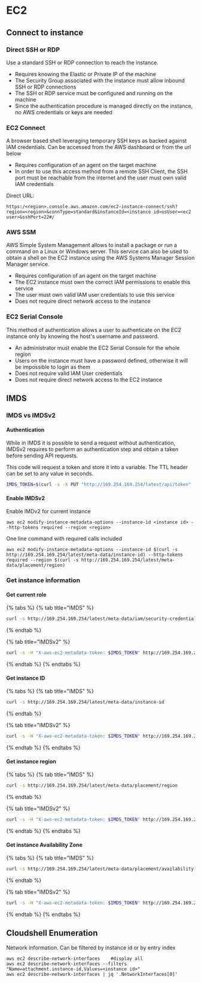 # EC2

## Connect to instance

### Direct SSH or RDP

Use a standard SSH or RDP connection to reach the instance.

* Requires knowing the Elastic or Private IP of the machine
* The Security Group associated with the instance must allow inbound SSH or RDP connections
* The SSH or RDP service must be configured and running on the machine
* Since the authentication procedure is managed directly on the instance, no AWS credentials or keys are needed

### EC2 Connect

A browser based shell leveraging temporary SSH keys as backed against IAM credentials. Can be accessed from the AWS dashboard or from the url below

* Requires configuration of an agent on the target machine
* In order to use this access method from a remote SSH Client, the SSH port must be reachable from the internet and the user must own valid IAM credentials

Direct URL:

```
https:/<region>.console.aws.amazon.com/ec2-instance-connect/ssh?region=<region>&connType=standard&instanceId=<instance id>osUser=<ec2 user>&sshPort=22#/
```

### AWS SSM

AWS Simple System Management allows to install a package or run a command on a Linux or Windows server. This service can also be used to obtain a shell on the EC2 instance using the AWS Systems Manager Session Manager service.

* Requires configuration of an agent on the target machine
* The EC2 instance must own the correct IAM permissions to enable this service
* The user must own valid IAM user credentials to use this service
* Does not require direct network access to the instance

### **EC2 Serial Console**

This method of authentication allows a user to authenticate on the EC2 instance only by knowing the host's username and password.

* An administrator must enable the EC2 Serial Console for the whole region
* Users on the instance must have a password defined, otherwise it will be impossible to login as them
* Does not require valid IAM User credentials
* Does not require direct network access to the EC2 instance

## IMDS

### IMDS vs IMDSv2

#### Authentication

While in IMDS it is possible to send a request without authentication, IMDSv2 requires to perform an authentication step and obtain a taken before sending API requests.

This code will request a token and store it into a variable. The TTL header can be set to any value in seconds.

```bash
IMDS_TOKEN=$(curl -s -X PUT "http://169.254.169.254/latest/api/token" -H "X-aws-ec2-metadata-token-ttl-seconds: 21600")
```

#### Enable IMDSv2

Enable IMDv2 for current instance

```
aws ec2 modify-instance-metadata-options --instance-id <instance id> --http-tokens required --region <region>
```

One line command with required calls included

```
aws ec2 modify-instance-metadata-options --instance-id $(curl -s http://169.254.169.254/latest/meta-data/instance-id) --http-tokens required --region $(curl -s http://169.254.169.254/latest/meta-data/placement/region)
```

### Get instance information

#### Get current role

{% tabs %}
{% tab title="IMDS" %}
```bash
curl -s http://169.254.169.254/latest/meta-data/iam/security-credentials/ 
```
{% endtab %}

{% tab title="IMDSv2" %}
```bash
curl -s -H "X-aws-ec2-metadata-token: $IMDS_TOKEN" http://169.254.169.254/latest/meta-data/iam/security-credentials/ 
```
{% endtab %}
{% endtabs %}

#### Get instance ID

{% tabs %}
{% tab title="IMDS" %}
```bash
curl -s http://169.254.169.254/latest/meta-data/instance-id
```
{% endtab %}

{% tab title="IMDSv2" %}
```bash
curl -s -H "X-aws-ec2-metadata-token: $IMDS_TOKEN" http://169.254.169.254/latest/meta-data/instance-id
```
{% endtab %}
{% endtabs %}

#### Get instance region

{% tabs %}
{% tab title="IMDS" %}
```bash
curl -s http://169.254.169.254/latest/meta-data/placement/region
```
{% endtab %}

{% tab title="IMDSv2" %}
```bash
curl -s -H "X-aws-ec2-metadata-token: $IMDS_TOKEN" http://169.254.169.254/latest/meta-data/placement/region
```
{% endtab %}
{% endtabs %}

#### Get instance Availability Zone

{% tabs %}
{% tab title="IMDS" %}
```bash
curl -s http://169.254.169.254/latest/meta-data/placement/availability-zone
```
{% endtab %}

{% tab title="IMDSv2" %}
```bash
curl -s -H "X-aws-ec2-metadata-token: $IMDS_TOKEN" http://169.254.169.254/latest/meta-data/placement/availability-zone
```
{% endtab %}
{% endtabs %}

## Cloudshell Enumeration

Network information. Can be filtered by instance id or by entry index

```
aws ec2 describe-network-interfaces    #display all
aws ec2 describe-network-interfaces --filters "Name=attachment.instance-id,Values=<instance id>"
aws ec2 describe-network-interfaces | jq '.NetworkInterfaces[0]'
```
